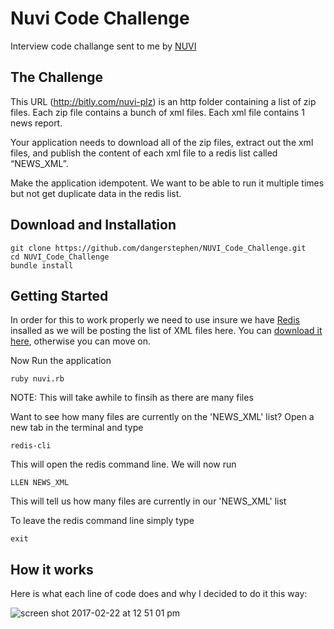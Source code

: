 # Nuvi Code Challenge 
Interview code challange sent to me by [NUVI][]

## The Challenge 
This URL (http://bitly.com/nuvi-plz) is an http folder containing a list of zip files. Each zip file contains a bunch of xml files. Each xml file contains 1 news report.

Your application needs to download all of the zip files, extract out the xml files, and publish the content of each xml file to a redis list called “NEWS_XML”.

Make the application idempotent. We want to be able to run it multiple times but not get duplicate data in the redis list.


## Download and Installation

```
git clone https://github.com/dangerstephen/NUVI_Code_Challenge.git
cd NUVI_Code_Challenge
bundle install
```

## Getting Started 
In order for this to work properly we need to use insure we have [Redis][] insalled as we will be posting the list of XML files here. You can [download it here][], otherwise you can move on. 

Now Run the application 

```
ruby nuvi.rb
```
NOTE: This will take awhile to finsih as there are many files

Want to see how many files are currently on the 'NEWS_XML' list? 
Open a new tab in the terminal and type 

```
redis-cli
```
This will open the redis command line. We will now run 

```
LLEN NEWS_XML
```

This will tell us how many files are currently in our 'NEWS_XML' list

To leave the redis command line simply type 

```
exit
```

## How it works

Here is what each line of code does and why I decided to do it this way:

![screen shot 2017-02-22 at 12 51 01 pm](https://cloud.githubusercontent.com/assets/22550925/23231717/ae29c1f0-f8fd-11e6-85ee-81a51260f601.png)



[NUVI]: https://www.nuvi.com
[Redis]: https://redis.io/
[download it here]: https://redis.io/download
